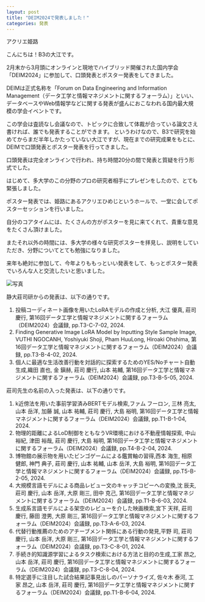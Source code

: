 ```yaml
---
layout: post
title: "DEIM2024で発表しました！"
categories: 発表
---
```


アクリエ姫路


こんにちは！B3の大江です。

2月末から3月頭にオンラインと現地でハイブリッド開催された国内学会「DEIM2024」に参加して、口頭発表とポスター発表をしてきました。

DEIMは正式名称を「Forum on Data Engineering and Information Management（データ工学と情報マネジメントに関するフォーラム）」といい、データベースやWeb情報学などに関する発表が盛んにおこなわれる国内最大規模の学会イベントです。

この学会は査読なし会議なので、トピックに合致して体裁が合っている論文さえ書ければ、誰でも発表することができます。
というわけなので、B3で研究を始めてからまだ半年しかたっていない大江ですが、現在までの研究成果をもとに、DEIMで口頭発表とポスター発表を行ってきました。

口頭発表は完全オンラインで行われ、持ち時間20分の間で発表と質疑を行う形式でした。

はじめて、多大学のこの分野のプロの研究者相手にプレゼンをしたので、とても緊張しました。

ポスター発表では、姫路にあるアクリエひめじというホールで、一堂に会してポスターセッションを行いました。

自分のコアタイムには、たくさんの方がポスターを見に来てくれて、貴重な意見をたくさん頂けました。

またそれ以外の時間には、多大学の様々な研究ポスターを拝見し、説明をしていただき、分野についてとても勉強になりました。

来年も絶対に参加して、今年よりももっといい発表をして、もっとポスター発表でいろんな人と交流したいと思いました。

![写真](/assets/img/posts/20240305/DEIM2024_1.png "発表の様子")

静大莊司研からの発表は、以下の通りです。

1. 投稿コーディネート画像を用いたLoRAモデルの作成と分析, 大江 優真, 莊司 慶行, 第16回データ工学と情報マネジメントに関するフォーラム（DEIM2024）会議録, pp.T3-C-7-02, 2024.
2. Finding Generative Image LoRA Model by Inputting Style Sample Image, VUTHI NGOCANH, Yoshiyuki Shoji, Pham HuuLong, Hiroaki Ohshima, 第16回データ工学と情報マネジメントに関するフォーラム（DEIM2024）会議録, pp.T3-B-4-02, 2024.
3. 個人に最適な生活改善行動を対話的に探索するためのYES/Noチャート自動生成,織田 直也, 金 鎭赫, 莊司 慶行, 山本 祐輔, 第16回データ工学と情報マネジメントに関するフォーラム（DEIM2024）会議録, pp.T3-B-5-05, 2024.


莊司先生の名前の入った発表は、以下の通りです。

1. k近傍法を用いた事前学習済みBERTモデル検索,ファム フーロン, 三林 亮太, 山本 岳洋, 加藤 誠, 山本 祐輔, 莊司 慶行, 大島 裕明, 第16回データ工学と情報マネジメントに関するフォーラム（DEIM2024）会議録, pp.T1-B-1-04, 2024.
2. 物理的距離によるLoD制御をともなうVR環境における不動産情報探索, 中山 裕紀, 津田 裕哉, 莊司 慶行, 大島 裕明, 第16回データ工学と情報マネジメントに関するフォーラム（DEIM2024）会議録, pp.T4-B-2-04, 2024.
3. 博物館の展示物を用いたビンゴゲームによる鑑賞軸の習得,西本 海生, 相原 健郎, 神門 典子, 莊司 慶行, 山本 祐輔, 山本 岳洋, 大島 裕明, 第16回データ工学と情報マネジメントに関するフォーラム（DEIM2024）会議録, pp.T5-B-2-05, 2024.
4. 大規模言語モデルによる商品レビュー文のキャッチコピーへの変換,沈 辰夫, 莊司 慶行, 山本 岳洋, 大原 剛三, 田中 克己, 第16回データ工学と情報マネジメントに関するフォーラム（DEIM2024）会議録, pp.T1-B-6-03, 2024.
5. 生成系言語モデルによる架空のレビューを介した映画検索,宮下 天祥, 莊司 慶行, 藤田 澄男, 大原 剛三, 第16回データ工学と情報マネジメントに関するフォーラム（DEIM2024）会議録, pp.T3-A-6-03, 2024.
6. 代替行動推薦のためのアチーブメント関係にある行動の発見,平野 司, 莊司 慶行, 山本 岳洋, 大原 剛三, 第16回データ工学と情報マネジメントに関するフォーラム（DEIM2024）会議録, pp.T3-C-8-01, 2024.
7. 手続き的知識源学習によるタスク検索における方法と目的の生成,工家 昂之, 山本 岳洋, 莊司 慶行, 第16回データ工学と情報マネジメントに関するフォーラム（DEIM2024）会議録, pp.T3-C-8-04, 2024.
8. 特定選手に注目した試合結果記事見出しのパーソナライズ, 佐々木 泰河, 工家 昂之, 山本 岳洋, 莊司 慶行, 第16回データ工学と情報マネジメントに関するフォーラム（DEIM2024）会議録, pp.T1-B-6-04, 2024.